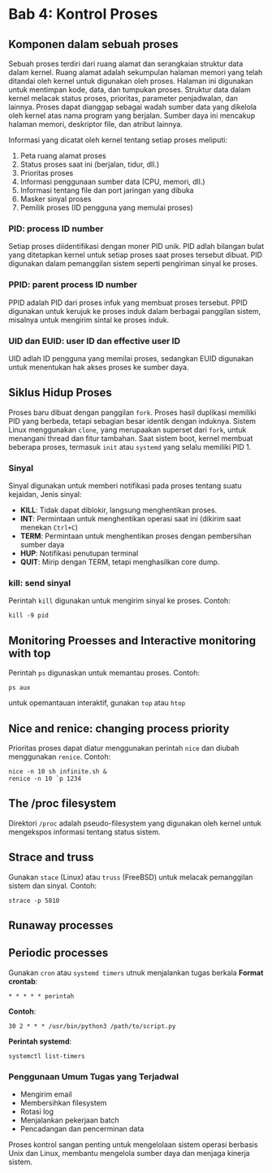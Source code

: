 # Bab 4: Kontrol Proses

## Komponen dalam sebuah proses
Sebuah proses terdiri dari ruang alamat dan serangkaian struktur data dalam kernel. Ruang alamat adalah sekumpulan halaman memori yang telah ditandai oleh kernel untuk digunakan oleh proses. Halaman ini digunakan untuk mentimpan kode, data, dan tumpukan proses. Struktur data dalam kernel melacak status proses, prioritas, parameter penjadwalan, dan lainnya.
Proses dapat dianggap sebagai wadah sumber data yang dikelola oleh kernel atas nama program yang berjalan. Sumber daya ini mencakup halaman memori, deskriptor file, dan atribut lainnya.

Informasi yang dicatat oleh kernel tentang setiap proses meliputi:
1. Peta ruang alamat proses
2. Status proses saat ini (berjalan, tidur, dll.)
3. Prioritas proses
4. Informasi penggunaan sumber data (CPU, memori, dll.)
5. Informasi tentang file dan port jaringan yang dibuka
6. Masker sinyal proses
7. Pemilik proses (ID pengguna yang memulai proses)

### PID: process ID number
Setiap proses diidentifikasi dengan moner PID unik. PID adlah bilangan bulat yang ditetapkan kernel untuk setiap proses saat proses tersebut dibuat. PID digunakan dalam pemanggilan sistem seperti pengiriman sinyal ke proses.

### PPID: parent process ID number
PPID adalah PID dari proses infuk yang membuat proses tersebut. PPID digunakan untuk kerujuk ke proses induk dalam berbagai panggilan sistem, misalnya untuk mengirim sintal ke proses induk.

### UID dan EUID: user ID dan effective user ID
UID adlah ID pengguna yang memilai proses, sedangkan EUID digunakan untuk menentukan hak akses proses ke sumber daya.

## Siklus Hidup Proses
Proses baru dibuat dengan panggilan `fork`. Proses hasil duplikasi memiliki PID yang berbeda, tetapi sebagian besar identik dengan induknya. Sistem Linux menggunakan `clone`, yang merupaakan superset dari `fork`, untuk menangani thread dan fitur tambahan.
Saat sistem boot, kernel membuat beberapa proses, termasuk `init` atau `systemd` yang selalu memiliki PID 1.

### Sinyal
Sinyal digunakan untuk memberi notifikasi pada proses tentang suatu kejaidan,
Jenis sinyal:
- **KILL**: Tidak dapat diblokir, langsung menghentikan proses.
- **INT**: Permintaan untuk menghentikan operasi saat ini (dikirim saat menekan `Ctrl+C`)
- **TERM**: Permintaan untuk menghentikan proses dengan pembersihan sumber daya
- **HUP**: Notifikasi penutupan terminal
- **QUIT**: Mirip dengan TERM, tetapi menghasilkan core dump.

### kill: send sinyal
Perintah `kill` digunakan untuk mengirim sinyal ke proses.
Contoh:
```
kill -9 pid
```

## Monitoring Proesses and Interactive monitoring with top
Perintah `ps` digunaskan untuk memantau proses.
Contoh:
```
ps aux
```
untuk opemantauan interaktif, gunakan `top` atau `htop`

## Nice and renice: changing process priority
Prioritas proses dapat diatur menggunakan perintah `nice` dan diubah menggunakan `renice`.
Contoh:
```
nice -n 10 sh infinite.sh &
renice -n 10 `p 1234
```

## The /proc filesystem
Direktori `/proc` adalah pseudo-filesystem yang digunakan oleh kernel untuk mengekspos informasi tentang status sistem.

## Strace and truss
Gunakan `stace` (Linux) atau `truss` (FreeBSD) untuk melacak pemanggilan sistem dan sinyal.
Contoh:
```
strace -p 5810
```

## Runaway processes

## Periodic processes
Gunakan `cron` atau `systemd timers` utnuk menjalankan tugas berkala
**Format crontab**:
```
* * * * * perintah
```
**Contoh**:
```
30 2 * * * /usr/bin/python3 /path/to/script.py
```
**Perintah systemd**:
```
systemctl list-timers
```

### Penggunaan Umum Tugas yang Terjadwal
- Mengirim email
- Membersihkan filesystem
- Rotasi log
- Menjalankan pekerjaan batch
- Pencadangan dan pencerminan data

Proses kontrol sangan penting untuk mengelolaan sistem operasi berbasis Unix dan Linux, membantu mengelola sumber daya dan menjaga kinerja sistem.
